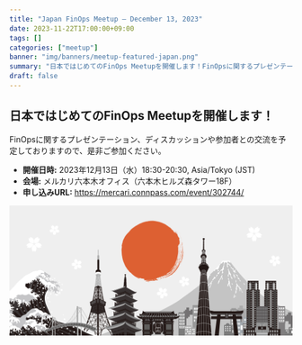 ```yaml
---
title: "Japan FinOps Meetup – December 13, 2023"
date: 2023-11-22T17:00:00+09:00
tags: []
categories: ["meetup"]
banner: "img/banners/meetup-featured-japan.png"
summary: "日本ではじめてのFinOps Meetupを開催します！FinOpsに関するプレゼンテーション、ディスカッションや参加者との交流を予定しておりますので、是非ご参加ください。"
draft: false
---
```


## 日本ではじめてのFinOps Meetupを開催します！

FinOpsに関するプレゼンテーション、ディスカッションや参加者との交流を予定しておりますので、是非ご参加ください。

- **開催日時:** 2023年12月13日（水）18:30-20:30, Asia/Tokyo (JST)
- **会場:** メルカリ六本木オフィス（六本木ヒルズ森タワー18F）
- **申し込みURL:** https://mercari.connpass.com/event/302744/

![test](../../../../img/carousel/AdobeStock_262128399.jpeg)
